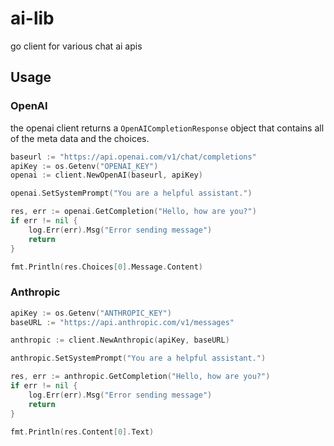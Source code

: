 # ai-lib
go client for various chat ai apis

## Usage

### OpenAI

the openai client returns a `OpenAICompletionResponse` object that contains all of the meta data and the choices.

``` go
baseurl := "https://api.openai.com/v1/chat/completions"
apiKey := os.Getenv("OPENAI_KEY")
openai := client.NewOpenAI(baseurl, apiKey)

openai.SetSystemPrompt("You are a helpful assistant.")

res, err := openai.GetCompletion("Hello, how are you?")
if err != nil {
    log.Err(err).Msg("Error sending message")
    return
}

fmt.Println(res.Choices[0].Message.Content)
```

### Anthropic
``` go
apiKey := os.Getenv("ANTHROPIC_KEY")
baseURL := "https://api.anthropic.com/v1/messages"

anthropic := client.NewAnthropic(apiKey, baseURL)

anthropic.SetSystemPrompt("You are a helpful assistant.")

res, err := anthropic.GetCompletion("Hello, how are you?")
if err != nil {
    log.Err(err).Msg("Error sending message")
    return
}

fmt.Println(res.Content[0].Text)
```
